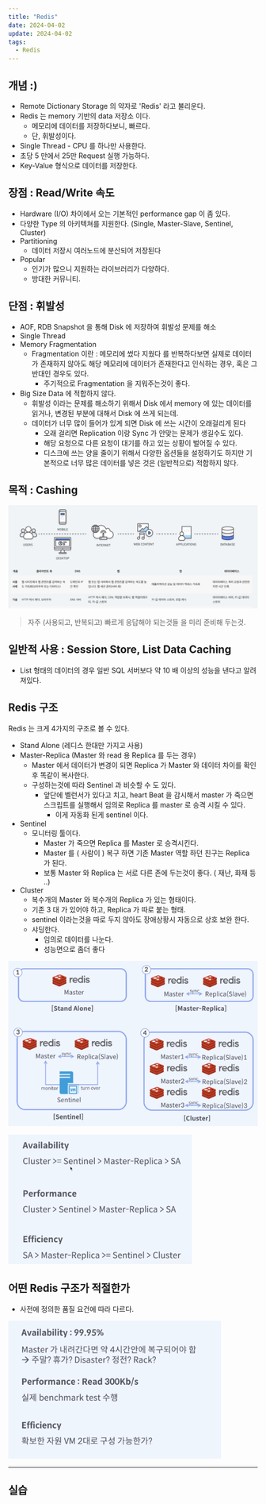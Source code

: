 ```yaml
---
title: "Redis"
date: 2024-04-02
update: 2024-04-02
tags:
  - Redis
---
```


## 개념 :)
- Remote Dictionary Storage 의 약자로 'Redis' 라고 불리운다. 
- Redis 는 memory 기반의 data 저장소 이다.
  - 메모리에 데이터를 저장하다보니, 빠르다.
  - 단, 휘발성이다.
- Single Thread - CPU 를 하나만 사용한다.
- 초당 5 만에서 25만 Request 실행 가능하다.
- Key-Value 형식으로 데이터를 저장한다.

## 장점 : Read/Write 속도
- Hardware (I/O) 차이에서 오는 기본적인 performance gap 이 좀 있다.
- 다양한 Type 의 아키텍쳐를 지원한다. (Single, Master-Slave, Sentinel, Cluster)
- Partitioning
  - 데이터 저장시 여러노드에 분산되어 저장된다
- Popular
  - 인기가 많으니 지원하는 라이브러리가 다양하다.
  - 방대한 커뮤니티.

## 단점 : 휘발성
- AOF, RDB Snapshot 을 통해 Disk 에 저장하여 휘발성 문제를 해소
- Single Thread
- Memory Fragmentation
  - Fragmentation 이란 : 메모리에 썼다 지웠다 를 반복하다보면 실제로 데이터가 존재하지 않아도 해당 메모리에 데이터가 존재한다고 인식하는 경우, 혹은 그 반대인 경우도 있다.
    - 주기적으로 Fragmentation 을 지워주는것이 좋다.
- Big Size Data 에 적합하지 않다.
  - 휘발성 이라는 문제를 해소하기 위해서 Disk 에서 memory 에 있는 데이터를 읽거나, 변경된 부분에 대해서 Disk 에 쓰게 되는데.
  - 데이터가 너무 많이 들어가 있게 되면 Disk 에 쓰는 시간이 오래걸리게 된다
    - 오래 걸리면 Replication 이랑 Sync 가 안맞는 문제가 생길수도 있다.
    - 해당 요청으로 다른 요청이 대기를 하고 있는 상황이 벌어질 수 있다.
    - 디스크에 쓰는 양을 줄이기 위해서 다양한 옵션들을 설정하기도 하지만 기본적으로 너무 많은 데이터를 넣은 것은 (일반적으로) 적합하지 않다.

## 목적 : Cashing
![img.png](img.png)
> 자주 (사용되고, 반복되고) 빠르게 응답해야 되는것들 을 미리 준비해 두는것.

## 일반적 사용 : Session Store, List Data Caching
- List 형태의 데이터의 경우 일반 SQL 서버보다 약 10 배 이상의 성능을 낸다고 알려져있다.



## Redis 구조
Redis 는 크게 4가지의 구조로 볼 수 있다.

- Stand Alone (레디스 한대만 가지고 사용)
- Master-Replica (Master 와 read 용 Replica 를 두는 경우)
  - Master 에서 데이터가 변경이 되면 Replica 가 Master 와 데이터 차이를 확인후 똑같이 복사한다.
  - 구성하는것에 따라 Sentinel 과 비슷할 수 도 있다.
    - 앞단에 벨런서가 있다고 치고, heart Beat 을 감시해서 master 가 죽으면 스크립트를 실행해서 임의로 Replica 를 master 로 승격 시킬 수 있다.
      - 이게 자동화 된게 sentinel 이다.
- Sentinel
  - 모니터링 툴이다.
    - Master 가 죽으면 Replica 를 Master 로 승격시킨다.
    - Master 를 ( 사람이 ) 복구 하면 기존 Master 역할 하던 친구는 Replica 가 된다.
    - 보통 Master 와 Replica 는 서로 다른 존에 두는것이 좋다. ( 재난, 화재 등 ..)
- Cluster
  - 복수개의 Master 와 복수개의 Replica 가 있는 형태이다.
  - 기존 3 대 가 있어야 하고, Replica 가 따로 붙는 형태.
  - sentinel 이라는것을 따로 두지 않아도 장애상황시 자동으로 상호 보완 한다.
  - 샤딩한다.
    - 임의로 데이터를 나눈다.
    - 성능면으로 좀더 좋다

![img.png](img_1.png)

![img_1.png](img_2.png)

## 어떤 Redis 구조가 적절한가
- 사전에 정의한 품질 요건에 따라 다르다.

![img_2.png](img_3.png)

---
## 실습
